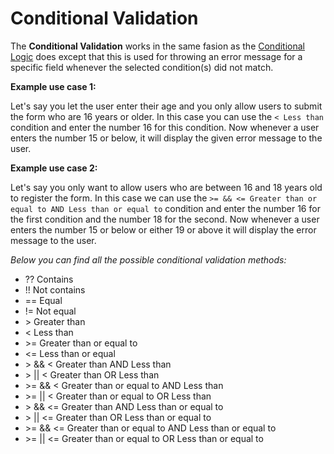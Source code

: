 # Conditional Validation

The **Conditional Validation** works in the same fasion as the [Conditional Logic](conditional-logic) does except that this is used for throwing an error message for a specific field whenever the selected condition(s) did not match.

**Example use case 1:**

Let's say you let the user enter their age and you only allow users to submit the form who are 16 years or older.
In this case you can use the `< Less than` condition and enter the number 16 for this condition.
Now whenever a user enters the number 15 or below, it will display the given error message to the user.


**Example use case 2:**

Let's say you only want to allow users who are between 16 and 18 years old to register the form.
In this case we can use the `>= && <= Greater than or equal to AND Less than or equal to` condition and enter the number 16 for the first condition and the number 18 for the second.
Now whenever a user enters the number 15 or below or either 19 or above it will display the error message to the user.


_Below you can find all the possible conditional validation methods:_

* ?? Contains
* !! Not contains
* == Equal
* != Not equal
* &gt; Greater than
* &lt;  Less than
* &gt;= Greater than or equal to
* &lt;= Less than or equal
* &gt; &amp;&amp; &lt; Greater than AND Less than
* &gt; || &lt; Greater than OR Less than
* &gt;= &amp;&amp; &lt; Greater than or equal to AND Less than
* &gt;= || &lt; Greater than or equal to OR Less than
* &gt; &amp;&amp; &lt;= Greater than AND Less than or equal to
* &gt; || &lt;= Greater than OR Less than or equal to
* &gt;= &amp;&amp; &lt;= Greater than or equal to AND Less than or equal to
* &gt;= || &lt;= Greater than or equal to OR Less than or equal to
